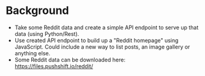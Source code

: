 # Background
- Take some Reddit data and create a simple API endpoint to serve up that data (using Python/Rest).
- Use created API endpoint to build up a "Reddit homepage" using JavaScript. Could include a new way to list posts, an image gallery or anything else.
- Some Reddit data can be downloaded here: https://files.pushshift.io/reddit/